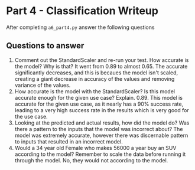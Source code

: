 # Part 4 - Classification Writeup

After completing `a6_part4.py` answer the following questions

## Questions to answer

1. Comment out the StandardScaler and re-run your test. How accurate is the model? Why is that?
It went from 0.89 to almost 0.65. The accurate significantly decreases, and this is becaues the model isn't scaled, creating a giant decrease in accuracy of the values and removing variance of the values.
2. How accurate is the model with the StandardScaler? Is this model accurate enough for the given use case? Explain.
0.89. This model is accurate for the given use case, as it nearly has a 90% success rate, leading to a very high success rate in the results which is very good for the use case.
3. Looking at the predicted and actual results, how did the model do? Was there a pattern to the inputs that the model was incorrect about?
The model was extremely accurate, however there was discernable pattern to inputs that resulted in an incorrect model.
4. Would a 34 year old Female who makes 56000 a year buy an SUV according to the model? Remember to scale the data before running it through the model.
No, they would not according to the model.
